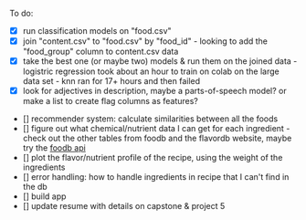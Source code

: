 To do:
- [x] run classification models on "food.csv"
- [x] join "content.csv" to "food.csv" by "food_id" - looking to add the "food_group" column to content.csv data
- [x] take the best one (or maybe two) models & run them on the joined data 
        - logistric regression took about an hour to train on colab on the large data set
        - knn ran for 17+ hours and then failed
- [x] look for adjectives in description, maybe a parts-of-speech model? or make a list to create flag columns as features?
- [] recommender system: calculate similarities between all the foods
- [] figure out what chemical/nutrient data I can get for each ingredient - check out the other tables from foodb and the flavordb website, maybe try the [foodb api](https://foodb.ca/api_doc)
- [] plot the flavor/nutrient profile of the recipe, using the weight of the ingredients
- [] error handling: how to handle ingredients in recipe that I can't find in the db
- [] build app
- [] update resume with details on capstone & project 5